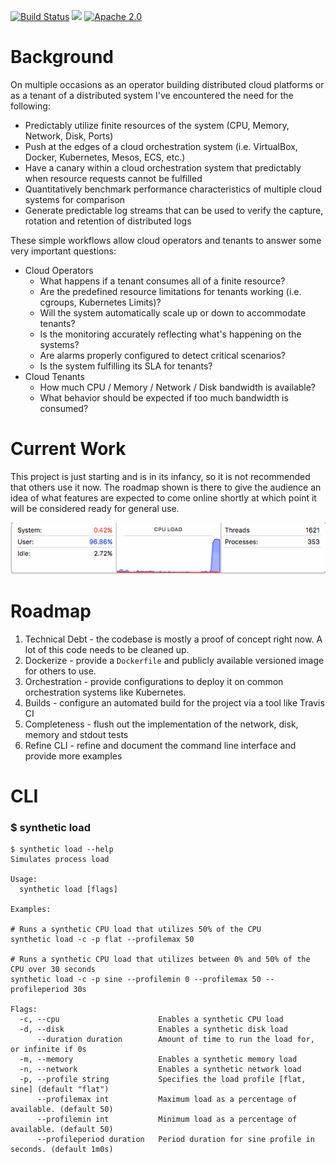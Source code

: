 [![Build Status](https://travis-ci.org/brandoncole/synthetic.svg?branch=master)](https://travis-ci.org/brandoncole/synthetic)
[![](https://godoc.org/github.com/brandoncole/synthetic?status.svg)](http://godoc.org/github.com/brandoncole/synthetic)
[![Apache 2.0](https://img.shields.io/hexpm/l/plug.svg)](LICENSE)

# Background

On multiple occasions as an operator building distributed cloud platforms or as a tenant of a distributed system I've encountered the need for the following:

* Predictably utilize finite resources of the system (CPU, Memory, Network, Disk, Ports)
* Push at the edges of a cloud orchestration system (i.e. VirtualBox, Docker, Kubernetes, Mesos, ECS, etc.)
* Have a canary within a cloud orchestration system that predictably when resource requests cannot be fulfilled
* Quantitatively benchmark performance characteristics of multiple cloud systems for comparison
* Generate predictable log streams that can be used to verify the capture, rotation and retention of distributed logs

These simple workflows allow cloud operators and tenants to answer some very important questions:

* Cloud Operators
    * What happens if a tenant consumes all of a finite resource?
    * Are the predefined resource limitations for tenants working (i.e. cgroups, Kubernetes Limits)?
    * Will the system automatically scale up or down to accommodate tenants?
    * Is the monitoring accurately reflecting what's happening on the systems?
    * Are alarms properly configured to detect critical scenarios?
    * Is the system fulfilling its SLA for tenants?
* Cloud Tenants
    * How much CPU / Memory / Network / Disk bandwidth is available?
    * What behavior should be expected if too much bandwidth is consumed?

# Current Work

This project is just starting and is in its infancy, so it is not recommended that others use it now.  The roadmap shown is there to give the audience an idea of what features are expected to come online shortly at which point it will be considered ready for general use.

![CPU Simulation](docs/cpu-fast.gif)

# Roadmap

1. Technical Debt - the codebase is mostly a proof of concept right now.  A lot of this code needs to be cleaned up.
2. Dockerize - provide a `Dockerfile` and publicly available versioned image for others to use.
3. Orchestration - provide configurations to deploy it on common orchestration systems like Kubernetes.
4. Builds - configure an automated build for the project via a tool like Travis CI
5. Completeness - flush out the implementation of the network, disk, memory and stdout tests
6. Refine CLI - refine and document the command line interface and provide more examples

# CLI

### $ synthetic load

```
$ synthetic load --help
Simulates process load

Usage:
  synthetic load [flags]

Examples:

# Runs a synthetic CPU load that utilizes 50% of the CPU
synthetic load -c -p flat --profilemax 50

# Runs a synthetic CPU load that utilizes between 0% and 50% of the CPU over 30 seconds
synthetic load -c -p sine --profilemin 0 --profilemax 50 --profileperiod 30s

Flags:
  -c, --cpu                      Enables a synthetic CPU load
  -d, --disk                     Enables a synthetic disk load
      --duration duration        Amount of time to run the load for, or infinite if 0s
  -m, --memory                   Enables a synthetic memory load
  -n, --network                  Enables a synthetic network load
  -p, --profile string           Specifies the load profile [flat, sine] (default "flat")
      --profilemax int           Maximum load as a percentage of available. (default 50)
      --profilemin int           Minimum load as a percentage of available. (default 50)
      --profileperiod duration   Period duration for sine profile in seconds. (default 1m0s)
```